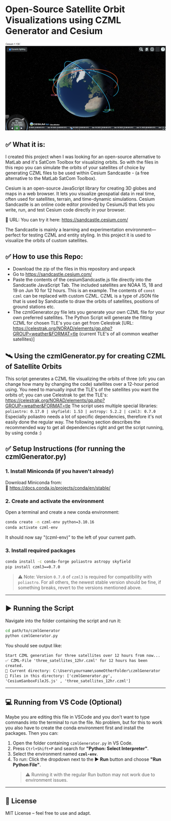 # Open-Source Satellite Orbit Visualizations using CZML Generator and Cesium

<img src="https://github.com/lis-aw/CZML-Generator/blob/main/ScreenshotCesium.png" alt="CesiumSandbox Satellite Orbit Visualization">

## ✅ What it is:
I created this project when I was looking for an open-source alternative to MatLab and it's SatCom Toolbox for visualizing orbits.
So with the files in this repo you can simulate the orbits of your satellites of choice by generating CZML files to be used within Cesium Sandcastle - (a free alternative to the MatLab SatCom Toolbox).

Cesium is an open-source JavaScript library for creating 3D globes and maps in a web browser. It lets you visualize geospatial data in real time, often used for satellites, terrain, and time-dynamic simulations. Cesium Sandcastle is an online code editor provided by CesiumJS that lets you write, run, and test Cesium code directly in your browser.

🔗 URL:
You can try it here: https://sandcastle.cesium.com/

The Sandcastle is mainly a learning and experimentation environment—perfect for testing CZML and entity styling. In this project it is used to visualize the orbits of custom satellites.

## ✅ How to use this Repo:
- Download the zip of the files in this repository and unpack
- Go to https://sandcastle.cesium.com/
- Paste the contents of the cesiumSandcastle.js file directly into the Sandcastle JavaScript Tab. The included satellites are NOAA 15, 18 and 19 on Jun 10 for 12 hours. This is an example. The contents of `const czml` can be replaced with custom CZML. CZML is a type of JSON file that is used by Sandcastle to draw the orbits of satellites, positions of ground stations etc.
- The czmlGenerator.py file lets you generate your own CZML file for your own preferred satellites. The Python Script will generate the fitting CZML for chosen TLE's you can get from Celestrak [URL: https://celestrak.org/NORAD/elements/gp.php?GROUP=weather&FORMAT=tle (current TLE's of all common weather satellites)]



## 🛰️ Using the czmlGenerator.py for creating CZML of Satellite Orbits

This script generates a CZML file visualizing the orbits of three (ofc you can change how many by changing the code) satellites over a 12-hour period using. You need to manually input the TLE's of the satellites you want the orbits of; you can use Celestrak to get the TLE's: https://celestrak.org/NORAD/elements/gp.php?GROUP=weather&FORMAT=tle 
The script uses multiple special libraries: `poliastro: 0.17.0 | skyfield: 1.53 | astropy: 5.2.2 | czml3: 0.7.0`
Especially poliastro needs a lot of specific dependencies, therefore it's not easily done the regular way. The following section describes the recommended way to get all dependencies right and get the script running, by using conda :)

## ✅ Setup Instructions (for running the czmlGenerator.py)

### 1. Install Miniconda (if you haven't already)
Download Miniconda from:  
🔗 https://docs.conda.io/projects/conda/en/stable/

### 2. Create and activate the environment
Open a terminal and create a new conda environment:

```bash
conda create -n czml-env python=3.10.16
conda activate czml-env
```
It should now say "(czml-env)" to the left of your current path.

### 3. Install required packages

```bash
conda install -c conda-forge poliastro astropy skyfield
pip install czml3==0.7.0
```

> ⚠️ Note: Version `0.7.0` of `czml3` is required for compatibility with `poliastro`. For all others, the newest stable version should be fine, if something breaks, revert to the versions mentioned above.

---

## ▶️ Running the Script

Navigate into the folder containing the script and run it:

```bash
cd path/to/czmlGenerator
python czmlGenerator.py
```

You should see output like:

```
Start CZML generation for three satellites over 12 hours from now...
✅ CZML-File 'three_satellites_12hr.czml' for 12 hours has been created.
📁 Current directory: C:\Users\yourname\someOtherFolder\czmlGenerator
📄 Files in this directory: ['czmlGenerator.py', 'CesiumSanboxFileJS.js' , 'three_satellites_12hr.czml']
```

---

## 💻 Running from VS Code (Optional)
Maybe you are editing this file in VSCode and you don't want to type commands into the terminal to run the file. No problem, but for this to work you also have to create the conda environment first and install the packages. Then you can:

1. Open the folder containing `czmlGenerator.py` in VS Code.
2. Press `Ctrl+Shift+P` and search for **"Python: Select Interpreter"**.
3. Select the environment named **`czml-env`**.
4. To run: Click the dropdown next to the ▶️ **Run** button and choose **"Run Python File"**.
   > ⚠️ Running it with the regular Run button may not work due to environment issues.

---

## 📄 License

MIT License – feel free to use and adapt.
